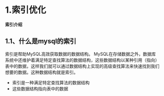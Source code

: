 
# 1.索引优化

**索引介绍**
## 1.1、什么是mysql的索引

索引是帮助MySQL高效获取数据的数据结构。
MySQL在存储数据之外，数据库系统中还维护着满足特定查找算法的数据结构，这些数据结构以某种引用（指向）表中的数据，这样我们就可以通过数据结构上实现的高级查找算法来快速找到我们想要的数据。这种数据结构就是索引。

* 索引是一种满足特定查找算法的数据结构
* 这些数据结构指向表中的数据
